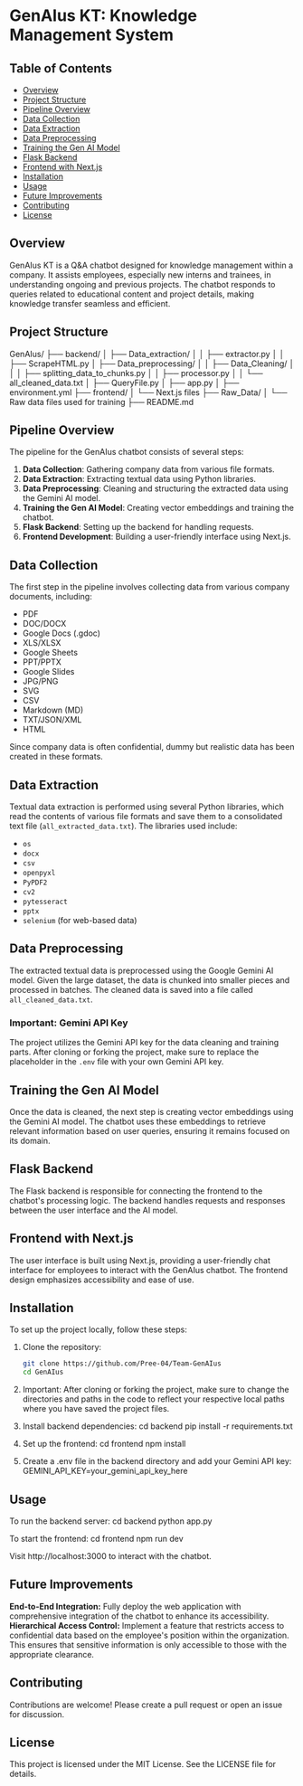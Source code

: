 # GenAIus KT: Knowledge Management System

## Table of Contents
- [Overview](#overview)
- [Project Structure](#project-structure)
- [Pipeline Overview](#pipeline-overview)
- [Data Collection](#data-collection)
- [Data Extraction](#data-extraction)
- [Data Preprocessing](#data-preprocessing)
- [Training the Gen AI Model](#training-the-gen-ai-model)
- [Flask Backend](#flask-backend)
- [Frontend with Next.js](#frontend-with-nextjs)
- [Installation](#installation)
- [Usage](#usage)
- [Future Improvements](#future-improvements)
- [Contributing](#contributing)
- [License](#license)

## Overview
GenAIus KT is a Q&A chatbot designed for knowledge management within a company. It assists employees, especially new interns and trainees, in understanding ongoing and previous projects. The chatbot responds to queries related to educational content and project details, making knowledge transfer seamless and efficient.

## Project Structure
GenAIus/
├── backend/
│   ├── Data_extraction/
│   │   ├── extractor.py
│   │   ├── ScrapeHTML.py
│   ├── Data_preprocessing/
│   │   ├── Data_Cleaning/
│   │   │   ├── splitting_data_to_chunks.py
│   │   ├── processor.py
│   │   └── all_cleaned_data.txt
│   ├── QueryFile.py
│   ├── app.py
│   ├── environment.yml
├── frontend/
│   └── Next.js files
├── Raw_Data/
│   └── Raw data files used for training
├── README.md



## Pipeline Overview
The pipeline for the GenAIus chatbot consists of several steps:

1. **Data Collection**: Gathering company data from various file formats.
2. **Data Extraction**: Extracting textual data using Python libraries.
3. **Data Preprocessing**: Cleaning and structuring the extracted data using the Gemini AI model.
4. **Training the Gen AI Model**: Creating vector embeddings and training the chatbot.
5. **Flask Backend**: Setting up the backend for handling requests.
6. **Frontend Development**: Building a user-friendly interface using Next.js.

## Data Collection
The first step in the pipeline involves collecting data from various company documents, including:

- PDF
- DOC/DOCX
- Google Docs (.gdoc)
- XLS/XLSX
- Google Sheets
- PPT/PPTX
- Google Slides
- JPG/PNG
- SVG
- CSV
- Markdown (MD)
- TXT/JSON/XML
- HTML

Since company data is often confidential, dummy but realistic data has been created in these formats.

## Data Extraction
Textual data extraction is performed using several Python libraries, which read the contents of various file formats and save them to a consolidated text file (`all_extracted_data.txt`). The libraries used include:

- `os`
- `docx`
- `csv`
- `openpyxl`
- `PyPDF2`
- `cv2`
- `pytesseract`
- `pptx`
- `selenium` (for web-based data)

## Data Preprocessing
The extracted textual data is preprocessed using the Google Gemini AI model. Given the large dataset, the data is chunked into smaller pieces and processed in batches. The cleaned data is saved into a file called `all_cleaned_data.txt`.

### Important: Gemini API Key
The project utilizes the Gemini API key for the data cleaning and training parts. After cloning or forking the project, make sure to replace the placeholder in the `.env` file with your own Gemini API key.

## Training the Gen AI Model
Once the data is cleaned, the next step is creating vector embeddings using the Gemini AI model. The chatbot uses these embeddings to retrieve relevant information based on user queries, ensuring it remains focused on its domain.

## Flask Backend
The Flask backend is responsible for connecting the frontend to the chatbot's processing logic. The backend handles requests and responses between the user interface and the AI model.

## Frontend with Next.js
The user interface is built using Next.js, providing a user-friendly chat interface for employees to interact with the GenAIus chatbot. The frontend design emphasizes accessibility and ease of use.

## Installation
To set up the project locally, follow these steps:

1. Clone the repository:
   ```bash
   git clone https://github.com/Pree-04/Team-GenAIus
   cd GenAIus

2. Important: After cloning or forking the project, make sure to change the directories and paths in the code to reflect your respective local paths where you have saved the project files.
   
3. Install backend dependencies:
   cd backend
   pip install -r requirements.txt

4. Set up the frontend:
   cd frontend
   npm install

5. Create a .env file in the backend directory and add your Gemini API key:
   GEMINI_API_KEY=your_gemini_api_key_here

## Usage
To run the backend server:
cd backend
python app.py

To start the frontend:
cd frontend
npm run dev

Visit http://localhost:3000 to interact with the chatbot.

## Future Improvements
**End-to-End Integration:** Fully deploy the web application with comprehensive integration of the chatbot to enhance its accessibility.
**Hierarchical Access Control:** Implement a feature that restricts access to confidential data based on the employee's position within the organization. This ensures that sensitive information is only accessible to those with the appropriate clearance.

## Contributing
Contributions are welcome! Please create a pull request or open an issue for discussion.

## License
This project is licensed under the MIT License. See the LICENSE file for details.

